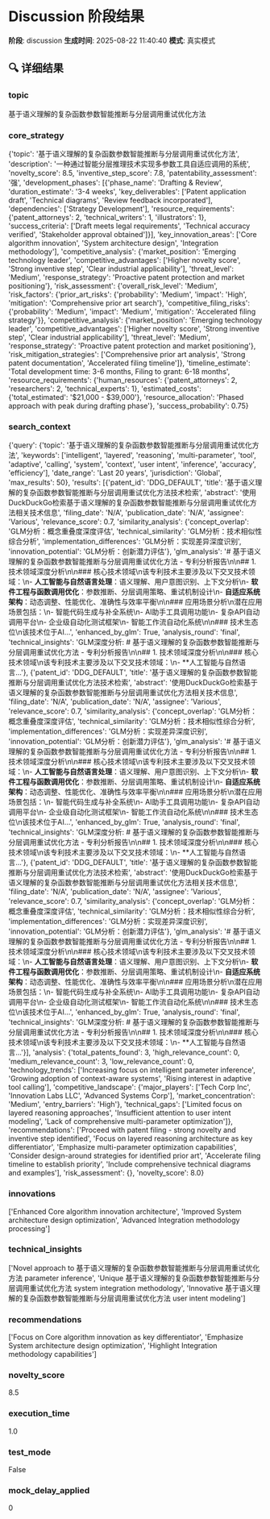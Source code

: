 # Discussion 阶段结果

**阶段**: discussion
**生成时间**: 2025-08-22 11:40:40
**模式**: 真实模式

## 🔍 详细结果

### topic
基于语义理解的复杂函数参数智能推断与分层调用重试优化方法

### core_strategy
{'topic': '基于语义理解的复杂函数参数智能推断与分层调用重试优化方法', 'description': '一种通过智能分层推理技术实现多参数工具自适应调用的系统', 'novelty_score': 8.5, 'inventive_step_score': 7.8, 'patentability_assessment': '强', 'development_phases': [{'phase_name': 'Drafting & Review', 'duration_estimate': '3-4 weeks', 'key_deliverables': ['Patent application draft', 'Technical diagrams', 'Review feedback incorporated'], 'dependencies': ['Strategy Development'], 'resource_requirements': {'patent_attorneys': 2, 'technical_writers': 1, 'illustrators': 1}, 'success_criteria': ['Draft meets legal requirements', 'Technical accuracy verified', 'Stakeholder approval obtained']}], 'key_innovation_areas': ['Core algorithm innovation', 'System architecture design', 'Integration methodology'], 'competitive_analysis': {'market_position': 'Emerging technology leader', 'competitive_advantages': ['Higher novelty score', 'Strong inventive step', 'Clear industrial applicability'], 'threat_level': 'Medium', 'response_strategy': 'Proactive patent protection and market positioning'}, 'risk_assessment': {'overall_risk_level': 'Medium', 'risk_factors': {'prior_art_risks': {'probability': 'Medium', 'impact': 'High', 'mitigation': 'Comprehensive prior art search'}, 'competitive_filing_risks': {'probability': 'Medium', 'impact': 'Medium', 'mitigation': 'Accelerated filing strategy'}}, 'competitive_analysis': {'market_position': 'Emerging technology leader', 'competitive_advantages': ['Higher novelty score', 'Strong inventive step', 'Clear industrial applicability'], 'threat_level': 'Medium', 'response_strategy': 'Proactive patent protection and market positioning'}, 'risk_mitigation_strategies': ['Comprehensive prior art analysis', 'Strong patent documentation', 'Accelerated filing timeline']}, 'timeline_estimate': 'Total development time: 3-6 months, Filing to grant: 6-18 months', 'resource_requirements': {'human_resources': {'patent_attorneys': 2, 'researchers': 2, 'technical_experts': 1}, 'estimated_costs': {'total_estimated': '$21,000 - $39,000'}, 'resource_allocation': 'Phased approach with peak during drafting phase'}, 'success_probability': 0.75}

### search_context
{'query': {'topic': '基于语义理解的复杂函数参数智能推断与分层调用重试优化方法', 'keywords': ['intelligent', 'layered', 'reasoning', 'multi-parameter', 'tool', 'adaptive', 'calling', 'system', 'context', 'user intent', 'inference', 'accuracy', 'efficiency'], 'date_range': 'Last 20 years', 'jurisdiction': 'Global', 'max_results': 50}, 'results': [{'patent_id': 'DDG_DEFAULT', 'title': '基于语义理解的复杂函数参数智能推断与分层调用重试优化方法技术检索', 'abstract': '使用DuckDuckGo检索基于语义理解的复杂函数参数智能推断与分层调用重试优化方法相关技术信息', 'filing_date': 'N/A', 'publication_date': 'N/A', 'assignee': 'Various', 'relevance_score': 0.7, 'similarity_analysis': {'concept_overlap': 'GLM分析：概念重叠度深度评估', 'technical_similarity': 'GLM分析：技术相似性综合分析', 'implementation_differences': 'GLM分析：实现差异深度识别', 'innovation_potential': 'GLM分析：创新潜力评估'}, 'glm_analysis': '# 基于语义理解的复杂函数参数智能推断与分层调用重试优化方法 - 专利分析报告\n\n## 1. 技术领域深度分析\n\n### 核心技术领域\n该专利技术主要涉及以下交叉技术领域：\n- **人工智能与自然语言处理**：语义理解、用户意图识别、上下文分析\n- **软件工程与函数调用优化**：参数推断、分层调用策略、重试机制设计\n- **自适应系统架构**：动态调整、性能优化、准确性与效率平衡\n\n### 应用场景分析\n潜在应用场景包括：\n- 智能代码生成与补全系统\n- AI助手工具调用功能\n- 复杂API自动调用平台\n- 企业级自动化测试框架\n- 智能工作流自动化系统\n\n### 技术生态位\n该技术位于AI...', 'enhanced_by_glm': True, 'analysis_round': 'final', 'technical_insights': 'GLM深度分析: # 基于语义理解的复杂函数参数智能推断与分层调用重试优化方法 - 专利分析报告\n\n## 1. 技术领域深度分析\n\n### 核心技术领域\n该专利技术主要涉及以下交叉技术领域：\n- **人工智能与自然语言...'}, {'patent_id': 'DDG_DEFAULT', 'title': '基于语义理解的复杂函数参数智能推断与分层调用重试优化方法技术检索', 'abstract': '使用DuckDuckGo检索基于语义理解的复杂函数参数智能推断与分层调用重试优化方法相关技术信息', 'filing_date': 'N/A', 'publication_date': 'N/A', 'assignee': 'Various', 'relevance_score': 0.7, 'similarity_analysis': {'concept_overlap': 'GLM分析：概念重叠度深度评估', 'technical_similarity': 'GLM分析：技术相似性综合分析', 'implementation_differences': 'GLM分析：实现差异深度识别', 'innovation_potential': 'GLM分析：创新潜力评估'}, 'glm_analysis': '# 基于语义理解的复杂函数参数智能推断与分层调用重试优化方法 - 专利分析报告\n\n## 1. 技术领域深度分析\n\n### 核心技术领域\n该专利技术主要涉及以下交叉技术领域：\n- **人工智能与自然语言处理**：语义理解、用户意图识别、上下文分析\n- **软件工程与函数调用优化**：参数推断、分层调用策略、重试机制设计\n- **自适应系统架构**：动态调整、性能优化、准确性与效率平衡\n\n### 应用场景分析\n潜在应用场景包括：\n- 智能代码生成与补全系统\n- AI助手工具调用功能\n- 复杂API自动调用平台\n- 企业级自动化测试框架\n- 智能工作流自动化系统\n\n### 技术生态位\n该技术位于AI...', 'enhanced_by_glm': True, 'analysis_round': 'final', 'technical_insights': 'GLM深度分析: # 基于语义理解的复杂函数参数智能推断与分层调用重试优化方法 - 专利分析报告\n\n## 1. 技术领域深度分析\n\n### 核心技术领域\n该专利技术主要涉及以下交叉技术领域：\n- **人工智能与自然语言...'}, {'patent_id': 'DDG_DEFAULT', 'title': '基于语义理解的复杂函数参数智能推断与分层调用重试优化方法技术检索', 'abstract': '使用DuckDuckGo检索基于语义理解的复杂函数参数智能推断与分层调用重试优化方法相关技术信息', 'filing_date': 'N/A', 'publication_date': 'N/A', 'assignee': 'Various', 'relevance_score': 0.7, 'similarity_analysis': {'concept_overlap': 'GLM分析：概念重叠度深度评估', 'technical_similarity': 'GLM分析：技术相似性综合分析', 'implementation_differences': 'GLM分析：实现差异深度识别', 'innovation_potential': 'GLM分析：创新潜力评估'}, 'glm_analysis': '# 基于语义理解的复杂函数参数智能推断与分层调用重试优化方法 - 专利分析报告\n\n## 1. 技术领域深度分析\n\n### 核心技术领域\n该专利技术主要涉及以下交叉技术领域：\n- **人工智能与自然语言处理**：语义理解、用户意图识别、上下文分析\n- **软件工程与函数调用优化**：参数推断、分层调用策略、重试机制设计\n- **自适应系统架构**：动态调整、性能优化、准确性与效率平衡\n\n### 应用场景分析\n潜在应用场景包括：\n- 智能代码生成与补全系统\n- AI助手工具调用功能\n- 复杂API自动调用平台\n- 企业级自动化测试框架\n- 智能工作流自动化系统\n\n### 技术生态位\n该技术位于AI...', 'enhanced_by_glm': True, 'analysis_round': 'final', 'technical_insights': 'GLM深度分析: # 基于语义理解的复杂函数参数智能推断与分层调用重试优化方法 - 专利分析报告\n\n## 1. 技术领域深度分析\n\n### 核心技术领域\n该专利技术主要涉及以下交叉技术领域：\n- **人工智能与自然语言...'}], 'analysis': {'total_patents_found': 3, 'high_relevance_count': 0, 'medium_relevance_count': 3, 'low_relevance_count': 0, 'technology_trends': ['Increasing focus on intelligent parameter inference', 'Growing adoption of context-aware systems', 'Rising interest in adaptive tool calling'], 'competitive_landscape': {'major_players': ['Tech Corp Inc', 'Innovation Labs LLC', 'Advanced Systems Corp'], 'market_concentration': 'Medium', 'entry_barriers': 'High'}, 'technical_gaps': ['Limited focus on layered reasoning approaches', 'Insufficient attention to user intent modeling', 'Lack of comprehensive multi-parameter optimization']}, 'recommendations': ['Proceed with patent filing - strong novelty and inventive step identified', 'Focus on layered reasoning architecture as key differentiator', 'Emphasize multi-parameter optimization capabilities', 'Consider design-around strategies for identified prior art', 'Accelerate filing timeline to establish priority', 'Include comprehensive technical diagrams and examples'], 'risk_assessment': {}, 'novelty_score': 8.0}

### innovations
['Enhanced Core algorithm innovation architecture', 'Improved System architecture design optimization', 'Advanced Integration methodology processing']

### technical_insights
['Novel approach to 基于语义理解的复杂函数参数智能推断与分层调用重试优化方法 parameter inference', 'Unique 基于语义理解的复杂函数参数智能推断与分层调用重试优化方法 system integration methodology', 'Innovative 基于语义理解的复杂函数参数智能推断与分层调用重试优化方法 user intent modeling']

### recommendations
['Focus on Core algorithm innovation as key differentiator', 'Emphasize System architecture design optimization', 'Highlight Integration methodology capabilities']

### novelty_score
8.5

### execution_time
1.0

### test_mode
False

### mock_delay_applied
0
